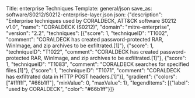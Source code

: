 Title: enterprise Techniques
Template: general/json
save_as: software/S0212/S0212-enterprise-layer.json
json: {"description": "Enterprise techniques used by CORALDECK, ATT&CK software S0212 v1.0", "name": "CORALDECK (S0212)", "domain": "mitre-enterprise", "version": "2.2", "techniques": [{"score": 1, "techniqueID": "T1002", "comment": "CORALDECK has created password-protected RAR, WinImage, and zip archives to be exfiltrated.[1]"}, {"score": 1, "techniqueID": "T1022", "comment": "CORALDECK has created password-protected RAR, WinImage, and zip archives to be exfiltrated.[1]"}, {"score": 1, "techniqueID": "T1083", "comment": "CORALDECK searches for specified files.[1]"}, {"score": 1, "techniqueID": "T1071", "comment": "CORALDECK has exfiltrated data in HTTP POST headers.[1]"}], "gradient": {"colors": ["#ffffff", "#66b1ff"], "minValue": 0, "maxValue": 1}, "legendItems": [{"label": "used by CORALDECK", "color": "#66b1ff"}]}